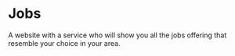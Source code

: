 # Jobs
A website with a service who will show you all the jobs offering that resemble your choice in your area.
